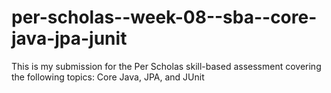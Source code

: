 # per-scholas--week-08--sba--core-java-jpa-junit
This is my submission for the Per Scholas skill-based assessment covering the following topics: Core Java, JPA, and JUnit
